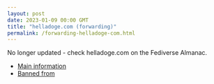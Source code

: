 ```yaml
---
layout: post
date: 2023-01-09 00:00 GMT
title: "helladoge.com (forwarding)"
permalink: /forwarding-helladoge-com.html
---
```


No longer updated - check helladoge.com on the Fediverse Almanac.

* [Main information](https://www.fediversealmanac.com/api/v1/instances/helladoge.com)
* [Banned from](https://www.fediversealmanac.com/api/v1/instances/helladoge.com/banned_from)

